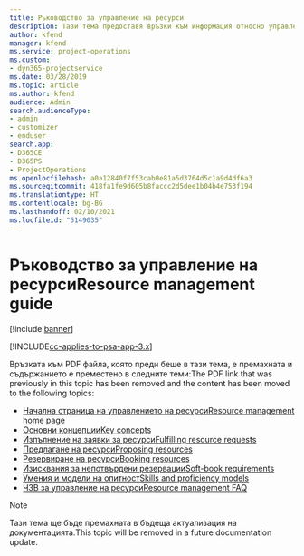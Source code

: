 ```yaml
---
title: Ръководство за управление на ресурси
description: Тази тема предоставя връзки към информация относно управлението на ресурси в Project Service Automation
author: kfend
manager: kfend
ms.service: project-operations
ms.custom:
- dyn365-projectservice
ms.date: 03/28/2019
ms.topic: article
ms.author: kfend
audience: Admin
search.audienceType:
- admin
- customizer
- enduser
search.app:
- D365CE
- D365PS
- ProjectOperations
ms.openlocfilehash: a0a12840f7f53cab0e81a5d3764d5c1a9d4df6a3
ms.sourcegitcommit: 418fa1fe9d605b8faccc2d5dee1b04b4e753f194
ms.translationtype: HT
ms.contentlocale: bg-BG
ms.lasthandoff: 02/10/2021
ms.locfileid: "5149035"
---
```

# <a name="resource-management-guide"></a><span data-ttu-id="cd36b-103">Ръководство за управление на ресурси</span><span class="sxs-lookup"><span data-stu-id="cd36b-103">Resource management guide</span></span>

[!include [banner](../../includes/psa-now-project-operations.md)]

[!INCLUDE[cc-applies-to-psa-app-3.x](../../includes/cc-applies-to-psa-app-3x.md)]

<span data-ttu-id="cd36b-104">Връзката към PDF файла, която преди беше в тази тема, е премахната и съдържанието е преместено в следните теми:</span><span class="sxs-lookup"><span data-stu-id="cd36b-104">The PDF link that was previously in this topic has been removed and the content has been moved to the following topics:</span></span>

- [<span data-ttu-id="cd36b-105">Начална страница на управлението на ресурси</span><span class="sxs-lookup"><span data-stu-id="cd36b-105">Resource management home page</span></span>](../resource-management-home-page.md)
- [<span data-ttu-id="cd36b-106">Основни концепции</span><span class="sxs-lookup"><span data-stu-id="cd36b-106">Key concepts</span></span>](../reports-key-concepts.md)
- [<span data-ttu-id="cd36b-107">Изпълнение на заявки за ресурси</span><span class="sxs-lookup"><span data-stu-id="cd36b-107">Fulfilling resource requests</span></span>](../resource-management-fulfill-requests.md)
- [<span data-ttu-id="cd36b-108">Предлагане на ресурси</span><span class="sxs-lookup"><span data-stu-id="cd36b-108">Proposing resources</span></span>](../resource-management-propose-resources.md)
- [<span data-ttu-id="cd36b-109">Резервиране на ресурси</span><span class="sxs-lookup"><span data-stu-id="cd36b-109">Booking resources</span></span>](../resource-management-book-resources-scheduleboard.md)
- [<span data-ttu-id="cd36b-110">Изисквания за непотвърдени резервации</span><span class="sxs-lookup"><span data-stu-id="cd36b-110">Soft-book requirements</span></span>](../resource-management-softbook-requirements.md)
- [<span data-ttu-id="cd36b-111">Умения и модели на опитност</span><span class="sxs-lookup"><span data-stu-id="cd36b-111">Skills and proficiency models</span></span>](../resource-management-skills-proficiency.md)
- [<span data-ttu-id="cd36b-112">ЧЗВ за управление на ресурси</span><span class="sxs-lookup"><span data-stu-id="cd36b-112">Resource management FAQ</span></span>](../resource-management-faq.md)

> [!NOTE]
> <span data-ttu-id="cd36b-113">Тази тема ще бъде премахната в бъдеща актуализация на документацията.</span><span class="sxs-lookup"><span data-stu-id="cd36b-113">This topic will be removed in a future documentation update.</span></span> 
